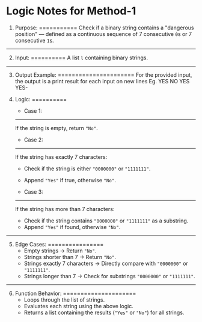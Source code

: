 Logic Notes for Method-1
=========================

1. Purpose: 
=========== 
   Check if a binary string contains a "dangerous position" — defined as a continuous sequence of 7 consecutive `0`s or 7 consecutive `1`s.

---

2. Input: 
========== 
   A list `l` containing binary strings.

---
 
3. Output Example:
======================
For the provided input, the output is a print result for each input on new lines
Eg.
YES
NO
YES
YES-

4. Logic:
==========
   - Case 1:  
   ----------
     If the string is empty, return `"No"`.

   - Case 2:
   -----------  
     If the string has exactly 7 characters:
     - Check if the string is either `"0000000"` or `"1111111"`.
     - Append `"Yes"` if true, otherwise `"No"`.

   - Case 3: 
   ---------- 
     If the string has more than 7 characters:
     - Check if the string contains `"0000000"` or `"1111111"` as a substring.
     - Append `"Yes"` if found, otherwise `"No"`.

---

5. Edge Cases:
================
   - Empty strings → Return `"No"`.
   - Strings shorter than 7 → Return `"No"`.
   - Strings exactly 7 characters → Directly compare with `"0000000"` or `"1111111"`.
   - Strings longer than 7 → Check for substrings `"0000000"` or `"1111111"`.

---

6. Function Behavior:
=====================
   - Loops through the list of strings.
   - Evaluates each string using the above logic.
   - Returns a list containing the results (`"Yes"` or `"No"`) for all strings.